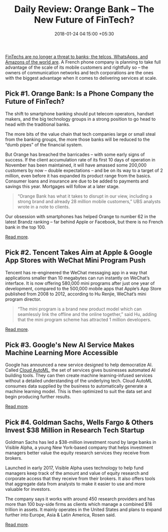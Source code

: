 ﻿---
title: 'Daily Review: Orange Bank – The New Future of FinTech?'
date: 2018-01-24 04:15:00 +05:30
tags:
- artificial intelligence
- mobile payments
- mobile banking
- banking
- payments
- lending
- telcos
- fintech
- machine learning
- cloud computing
Image: "/uploads/orangebank.jpg"
Description: FinTechs are no longer threat to banks; the telcos, WhatsApps, and Amazons
  of the world are. A French phone company is planning to take full advantage of the
  scale of its mobile customers and rightfully so – the owners of communication networks
  and tech corporations are the ones with the biggest advantage when it comes to delivering
  services at scale.
Person: Elena Mesropyan
category:
- Retail Banking
- Payments
- Lending
- Enabling Technologies
Companies:
- Orange Bank
- Tencent
- Google
- Apple
- Goldman Sachs
- Wells Fargo
- Visible Alpha
- UBS
Markets:
- Europe
- Asia
- North America
---

[FinTechs are no longer a threat to banks; the telcos, WhatsApps, and Amazons of the world are](https://gomedici.com/fintech-is-not-a-threat-to-banks-telcos-whatsapps-and-amazons-of-the-world-are/). A French phone company is planning to take full advantage of the scale of its mobile customers and rightfully so – the owners of communication networks and tech corporations are the ones with the biggest advantage when it comes to delivering services at scale.

## Pick #1. Orange Bank: Is a Phone Company the Future of FinTech?

The shift to smartphone banking should put telecom operators, handset makers, and the big technology groups in a strong position to go head to head with the traditional banks.

The more bits of the value chain that tech companies large or small steal from the banking groups, the more those banks will be reduced to the “dumb pipes” of the financial system.

But Orange has breached the barricades – with some early signs of success. If the client accumulation rate of its first 10 days of operation in November has been maintained, it will have amassed some 200,000 customers by now – double expectations – and be on its way to a target of 2 million, even before it has expanded its product range from the basics. Consumer loans and insurance are due to be added to payments and savings this year. Mortgages will follow at a later stage.

> “Orange Bank has what it takes to disrupt in our view, including a strong brand and already 28 million mobile customers,” UBS analysts wrote in a note to clients. 

Our obsession with smartphones has helped Orange to number 62 in the latest Brandz ranking – far behind Apple or Facebook, but there is no French bank in the top 100.

[Read more](https://www.ft.com/content/6bd8ac00-f7c4-11e7-88f7-5465a6ce1a00).

## Pick #2. Tencent Takes Aim at Apple & Google App Stores with WeChat Mini Program Push

Tencent has re-engineered the WeChat messaging app in a way that applications smaller than 10 megabytes can run instantly on WeChat’s interface. It is now offering 580,000 mini programs after just one year of development, compared to the 500,000 mobile apps that Apple’s App Store published from 2008 to 2012, according to Hu Renjie, WeChat’s mini program director.

> “The mini program is a brand new product model which can seamlessly link the offline and the online together,” said Hu, adding that the mini program scheme has attracted 1 million developers.

[Read more](http://www.scmp.com/business/article/2129987/tencent-takes-aim-apple-and-google-app-stores-wechat-mini-program-push).

## Pick #3. Google's New AI Service Makes Machine Learning More Accessible

Google has announced a new service designed to help democratize AI. Called [Cloud AutoML](https://www.blog.google/topics/google-cloud/cloud-automl-making-ai-accessible-every-business/), the set of services gives businesses automated AI building tools. They can then create machine learning-infused services without a detailed understanding of the underlying tech. Cloud AutoML consumes data supplied by the business to automatically generate a machine learning model. This is then optimized to suit the data set and begin producing further results.

[Read more](http://www.digitaljournal.com/tech-and-science/technology/google-launches-service-to-automate-machine-learning/article/512779).

## Pick #4. Goldman Sachs, Wells Fargo & Others Invest $38 Million in Research Tech Startup

Goldman Sachs has led a $38-million investment round by large banks in Visible Alpha, a young New York-based company that helps investment managers better value the equity research services they receive from brokers.

Launched in early 2017, Visible Alpha uses technology to help fund managers keep track of the amount and value of equity research and corporate access that they receive from their brokers. It also offers tools that aggregate data from analysts to make it easier to use and more valuable for investors.

The company says it works with around 450 research providers and has more than 100 buy-side firms as clients which manage a combined $16 trillion in assets. It mainly operates in the United States and plans to expand further into Europe, Asia & Latin America, Rosen said.

[Read more](https://ca.reuters.com/article/technologyNews/idCAKBN1F71J5-OCATC).